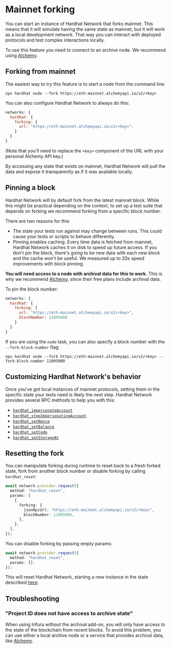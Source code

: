 # Mainnet forking

You can start an instance of Hardhat Network that forks mainnet. This means that it will simulate having the same state as mainnet, but it will work as a local development network. That way you can interact with deployed protocols and test complex interactions locally.

To use this feature you need to connect to an archive node. We recommend using [Alchemy].

## Forking from mainnet

The easiest way to try this feature is to start a node from the command line:

```
npx hardhat node --fork https://eth-mainnet.alchemyapi.io/v2/<key>
```

You can also configure Hardhat Network to always do this:

```js
networks: {
  hardhat: {
    forking: {
      url: "https://eth-mainnet.alchemyapi.io/v2/<key>";
    }
  }
}
```

(Note that you'll need to replace the `<key>` component of the URL with your personal Alchemy API key.)

By accessing any state that exists on mainnet, Hardhat Network will pull the data and expose it transparently as if it was available locally.

## Pinning a block

Hardhat Network will by default fork from the latest mainnet block. While this might be practical depending on the context, to set up a test suite that depends on forking we recommend forking from a specific block number.

There are two reasons for this:

- The state your tests run against may change between runs. This could cause your tests or scripts to behave differently.
- Pinning enables caching. Every time data is fetched from mainnet, Hardhat Network caches it on disk to speed up future access. If you don't pin the block, there's going to be new data with each new block and the cache won't be useful. We measured up to 20x speed improvements with block pinning.

**You will need access to a node with archival data for this to work.** This is why we recommend [Alchemy], since their free plans include archival data.

To pin the block number:

```js
networks: {
  hardhat: {
    forking: {
      url: "https://eth-mainnet.alchemyapi.io/v2/<key>",
      blockNumber: 11095000
    }
  }
}
```

If you are using the `node` task, you can also specify a block number with the `--fork-block-number` flag:

```
npx hardhat node --fork https://eth-mainnet.alchemyapi.io/v2/<key> --fork-block-number 11095000
```

## Customizing Hardhat Network's behavior

Once you've got local instances of mainnet protocols, setting them in the specific state your tests need is likely the next step. Hardhat Network provides several RPC methods to help you with this:

- [`hardhat_impersonateAccount`](../reference/#hardhat-impersonateaccount)
- [`hardhat_stopImpersonatingAccount`](../reference/#hardhat-stopimpersonatingaccount)
- [`hardhat_setNonce`](../reference/#hardhat-setnonce)
- [`hardhat_setBalance`](../reference/#hardhat-setbalance)
- [`hardhat_setCode`](../reference/#hardhat-setcode)
- [`hardhat_setStorageAt`](../reference/#hardhat-setstorageat)

## Resetting the fork

You can manipulate forking during runtime to reset back to a fresh forked state, fork from another block number or disable forking by calling `hardhat_reset`:

```ts
await network.provider.request({
  method: "hardhat_reset",
  params: [
    {
      forking: {
        jsonRpcUrl: "https://eth-mainnet.alchemyapi.io/v2/<key>",
        blockNumber: 11095000,
      },
    },
  ],
});
```

You can disable forking by passing empty params:

```ts
await network.provider.request({
  method: "hardhat_reset",
  params: [],
});
```

This will reset Hardhat Network, starting a new instance in the state described [here](../README.md#hardhat-network-initial-state).

## Troubleshooting

### "Project ID does not have access to archive state"

When using Infura without the archival add-on, you will only have access to the state of the blockchain from recent blocks. To avoid this problem, you can use either a local archive node or a service that provides archival data, like [Alchemy].

[alchemy]: https://alchemyapi.io/

